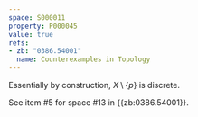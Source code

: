 ```yaml
---
space: S000011
property: P000045
value: true
refs:
- zb: "0386.54001"
  name: Counterexamples in Topology
---
```


Essentially by construction, $X \setminus \{p\}$ is discrete.

See item #5 for space #13 in {{zb:0386.54001}}.
